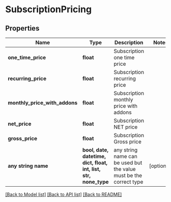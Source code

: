 # SubscriptionPricing


## Properties
Name | Type | Description | Notes
------------ | ------------- | ------------- | -------------
**one_time_price** | **float** | Subscription one time price | 
**recurring_price** | **float** | Subscription recurring price | 
**monthly_price_with_addons** | **float** | Subscription monthly price with addons | 
**net_price** | **float** | Subscription NET price | 
**gross_price** | **float** | Subscription Gross price | 
**any string name** | **bool, date, datetime, dict, float, int, list, str, none_type** | any string name can be used but the value must be the correct type | [optional]

[[Back to Model list]](../README.md#documentation-for-models) [[Back to API list]](../README.md#documentation-for-api-endpoints) [[Back to README]](../README.md)


